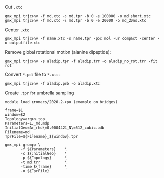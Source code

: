 Cut `.xtc`
```
gmx_mpi trjconv -f md.xtc -s md.tpr -b 0 -e 100000 -o md_short.xtc
gmx_mpi trjconv -f md.xtc -s md.tpr -b 0 -e 20000 -o md_20ns.xtc
```

Center `.xtc`
```
gmx_mpi trjconv -f name.xtc -s name.tpr -pbc mol -ur compact -center -o outputfile.xtc
```

Remove global rotational motion (alanine dipeptide):
```
gmx_mpi trjconv -s aladip.tpr -f aladip.trr -o aladip_no_rot.trr -fit rot
```

Convert `*.pdb` file to `*.xtc`:
```
gmx_mpi trjconv -f aladip.pdb -o aladip.xtc
```

Create `.tpr` for umbrella sampling
```
module load gromacs/2020.2-cpu (example on bridges)
  
frame=$1
window=$2
Topology=argon.top
Parameters=LJ_md.mdp
InitialGeo=Ar_rho\=0.0004423_N\=512_cubic.pdb
Filename=md
TprFile=${Filename}_${window}.tpr

gmx_mpi grompp \
       -f ${Parameters}    \
       -c ${InitialGeo}    \
       -p ${Topology}      \
       -t md.trr           \
       -time ${frame}      \
       -o ${TprFile}
```
